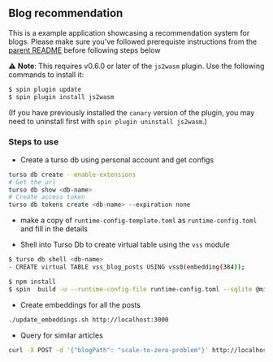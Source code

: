 ## Blog recommendation 

This is a example application showcasing a recommendation system for blogs. Please make sure you've followed prerequiste instructions from the [parent README](../README.md) before following steps below

⚠️ **Note**: This requires v0.6.0 or later of the `js2wasm` plugin. Use the following commands to install it:

```bash
$ spin plugin update
$ spin plugin install js2wasm
```

(If you have previously installed the `canary` version of the plugin, you may need to uninstall first with `spin plugin uninstall js2wasm`.)

### Steps to use

- Create a turso db using personal account and get configs

```bash
turso db create --enable-extensions
# Get the url
turso db show <db-name>
# Create access token
turso db tokens create <db-name> --expiration none 
```

- make a copy of `runtime-config-template.toml` as `runtime-config.toml`  and fill in the details 

- Shell into Turso Db to create virtual table using the `vss` module

```bash
$ turso db shell <db-name>
- CREATE virtual TABLE vss_blog_posts USING vss0(embedding(384));
```

```bash
$ npm install
$ spin  build -u --runtime-config-file runtime-config.toml --sqlite @migrations.sql
```

- Create embeddings for all the posts

```bash
./update_embeddings.sh http://localhost:3000
```

- Query for similar articles

```bash
curl -X POST -d '{"blogPath": "scale-to-zero-problem"}' http://localhost:3000/getRecommendations
```